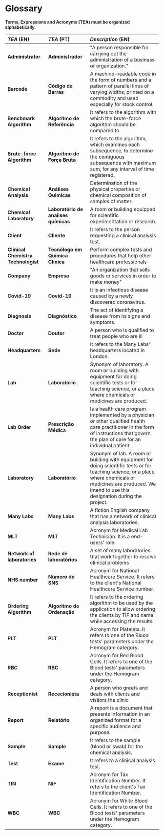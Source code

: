 # Glossary

**Terms, Expressions and Acronyms (TEA) must be organized alphabetically.**


| **_TEA_** (EN)  | **_TEA_** (PT) | **_Description_** (EN)                                           |                                       
|:------------------------|:-----------------|:--------------------------------------------|
| **Administrator** | **Administrador** | "A person responsible for carrying out the administration of a business or organization."|
| **Barcode** | **Código de Barras** | A machine-readable code in the form of numbers and a pattern of parallel lines of varying widths, printed on a commodity and used especially for stock control.  |
| **Benchmark Algorithm** | **Algoritmo de Referência** | It refers to the algorithm with which the brute-force algorithm should be compared to. |
| **Brute-force Algorithm** | **Algoritmo de Força Bruta** | It refers to the algorithm, which examines each subsequence, to determine the contiguous subsequence with maximum sum, for any interval of time registered. |
| **Chemical Analysis** | **Análises Quimicas** | Determination of the physical properties or chemical composition of samples of matter. |
| **Chemical Laboratory** | **Laboratório de analises químicas** | A room or building equipped for scientific experimentation or research. |
| **Client** | **Cliente** | It refers to the person requesting a clinical analysis test. |
| **Clinical Chemistry Technologist** | **Tecnólogo em Química Clínica** | Perform complex tests and procedures that help other healthcare professionals |
| **Company** | **Empresa** | "An organization that sells goods or services in order to make money"|
| **Covid-19** | **Covid-19** | It is an infectious disease caused by a newly discovered coronavirus. |
| **Diagnosis** | **Diagnóstico** | The act of identifying a disease from its signs and symptoms. |
| **Doctor** | **Doutor** | A person who is qualified to treat people who are ill |
| **Headquarters** | **Sede** | It refers to the Many Labs' headquarters located in London. |
| **Lab** | **Laboratório** | Synonym of laboratory. A room or building with equipment for doing scientific tests or for teaching science, or a place where chemicals or medicines are produced.|
| **Lab Order** | **Prescrição Médica** | Is a health care program implemented by a physician or other qualified health care practitioner in the form of instructions that govern the plan of care for an individual patient.|
| **Laboratory** | **Laboratório** | Synonym of lab. A room or building with equipment for doing scientific tests or for teaching science, or a place where chemicals or medicines are produced. We intend to use this designation during the project.|
| **Many Labs** | **Many Labs** | A fiction English company that has a network of clinical analysis laboratories. |
| **MLT** | **MLT** | Acronym for Medical Lab Technician. It is a end-users' role. |
| **Network of laboratories** | **Rede de laboratórios** | A set of many laboratories that work together to resolve clinical problems |
| **NHS number** | **Número do SNS** | Acronym for National Healthcare Service. It refers to the client's National Healthcare Service number. |
| **Ordering Algorithm** | **Algoritmo de Ordenação** | It refers to the ordering algorithm to be used by the application to allow ordering the clients by TIF and name while accessing the results. |
| **PLT** | **PLT** | Acronym for Platelets. It refers to one of the Blood tests' parameters under the Hemogram category. |
| **RBC** | **RBC** | Acronym for Red Blood Cells. It refers to one of the Blood tests' parameters under the Hemogram category. |
| **Receptionist** | **Rececionista** | A person who greets and deals with clients and visitors the clinic |
| **Report** | **Relatório** | A report is a document that presents information in an organized format for a specific audience and purpose. |
| **Sample** | **Sample** | It refers to the sample (blood or swab) for the chemical analysis. |
| **Test** | **Exame** | It refers to a clinical analysis test. |
| **TIN** | **NIF** | Acronym for Tax Identification Number. It refers to the client's Tax Identification Number. |
| **WBC** | **WBC** | Acronym for White Blood Cells. It refers to one of the Blood tests' parameters under the Hemogram category. |